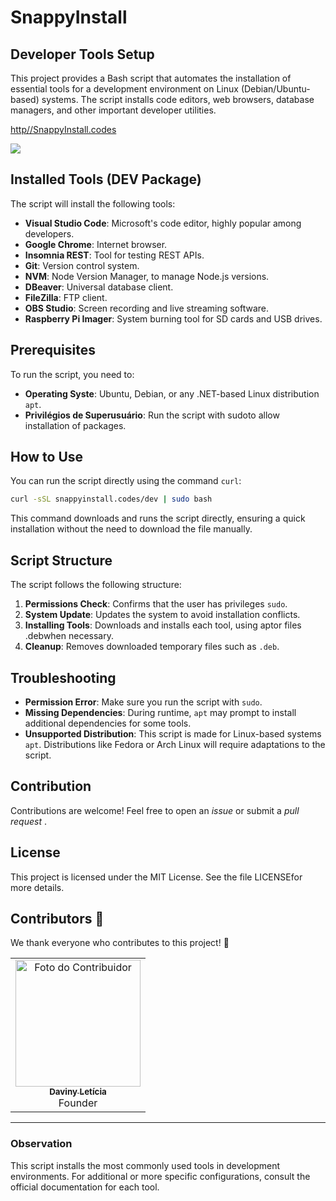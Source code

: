 # SnappyInstall

## Developer Tools Setup

This project provides a Bash script that automates the installation of essential tools for a development environment on Linux (Debian/Ubuntu-based) systems. The script installs code editors, web browsers, database managers, and other important developer utilities.

[http//SnappyInstall.codes](SnappyInstall.codes)

<img class="mascote" src='http://snappyinstall.codes/img/mascote.png'/>

## Installed Tools (DEV Package)

The script will install the following tools:

- **Visual Studio Code**: Microsoft's code editor, highly popular among developers.
- **Google Chrome**: Internet browser.
- **Insomnia REST**: Tool for testing REST APIs.
- **Git**: Version control system.
- **NVM**: Node Version Manager, to manage Node.js versions.
- **DBeaver**: Universal database client.
- **FileZilla**: FTP client.
- **OBS Studio**: Screen recording and live streaming software.
- **Raspberry Pi Imager**: System burning tool for SD cards and USB drives.

## Prerequisites

To run the script, you need to:

- **Operating Syste**: Ubuntu, Debian, or any .NET-based Linux distribution `apt`.
- **Privilégios de Superusuário**: Run the script with sudoto allow installation of packages.

## How to Use

You can run the script directly using the command `curl`:

```bash
curl -sSL snappyinstall.codes/dev | sudo bash
```

This command downloads and runs the script directly, ensuring a quick installation without the need to download the file manually.

## Script Structure

The script follows the following structure:

1. **Permissions Check**: Confirms that the user has privileges `sudo`.
2. **System Update**: Updates the system to avoid installation conflicts.
3. **Installing Tools**: Downloads and installs each tool, using aptor files .debwhen necessary.
4. **Cleanup**: Removes downloaded temporary files such as `.deb`.

## Troubleshooting

- **Permission Error**: Make sure you run the script with `sudo`.
- **Missing Dependencies**: During runtime, `apt` may prompt to install additional dependencies for some tools.
- **Unsupported Distribution**: This script is made for Linux-based systems `apt`. Distributions like Fedora or Arch Linux will require adaptations to the script.

## Contribution

Contributions are welcome! Feel free to open an *issue* or submit a *pull request* .


## License

This project is licensed under the MIT License. See the file LICENSEfor more details.

## Contributors 🤝

We thank everyone who contributes to this project! 🎉


<table>
  <tr>
    <td align="center">
      <a href="https://github.com/davinyleticia">
        <img src="https://avatars.githubusercontent.com/davinyleticia" width="200px;" height="203px" alt="Foto do Contribuidor"/><br>
        <sub><b>Daviny Letícia</b></sub>
      </a><br>
      Founder
    </td>
    

  </tr>
</table>


---

### Observation

This script installs the most commonly used tools in development environments. For additional or more specific configurations, consult the official documentation for each tool.

